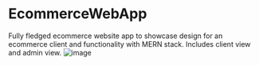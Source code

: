 # EcommerceWebApp
Fully fledged ecommerce website app to showcase design for an ecommerce client and functionality with MERN stack. Includes client view and admin view. 
![image](https://user-images.githubusercontent.com/91984031/144947373-063e0ac8-840e-41a9-abdb-a9fa7e06944b.png)
